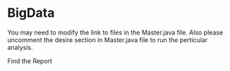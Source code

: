 # BigData

You may need to modify the link to files in the Master.java file. Also please uncomment the desire section in Master.java file to run the perticular analysis.

Find the Report 
